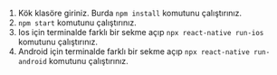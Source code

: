 1. Kök klasöre giriniz. Burda ```npm install``` komutunu çalıştırınız.
2. ```npm start``` komutunu çalıştırınız.
3. Ios için terminalde farklı bir sekme açıp ```npx react-native run-ios``` komutunu çalıştırınız.
3. Android için terminalde farklı bir sekme açıp ```npx react-native run-android``` komutunu çalıştırınız.
